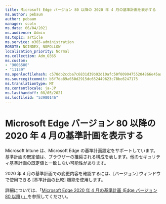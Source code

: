 ```yaml
---
title: Microsoft Edge バージョン 80 以降の 2020 年 4 月の基準計画を表示する
ms.author: pebaum
author: pebaum
manager: scotv
ms.date: 06/04/2021
ms.audience: Admin
ms.topic: article
ms.service: o365-administration
ROBOTS: NOINDEX, NOFOLLOW
localization_priority: Normal
ms.collection: Adm_O365
ms.custom:
- "9006500"
- "11139"
ms.openlocfilehash: c578db2ccba7c6831d39b02d10afc50f00904755204866e45aa4eb2ec313a8e3
ms.sourcegitcommit: b5f7da89a650d2915dc652449623c78be6247175
ms.translationtype: MT
ms.contentlocale: ja-JP
ms.lasthandoff: 08/05/2021
ms.locfileid: "53980146"
---
```

# <a name="view-the-april-2020-baseline-for-microsoft-edge-versions-80-and-later"></a>Microsoft Edge バージョン 80 以降の 2020 年 4 月の基準計画を表示する

Microsoft Intune は、Microsoft Edge の基準計画設定をサポートしています。 基準計画の既定値は、ブラウザーの推奨される構成を表します。他のセキュリティ基準計画の既定値と一致しない可能性があります。

2020 年 4 月の基準計画での変更内容を確認するには、[バージョン] ウィンドウで使用できる [基準計画の比較] 機能を使用します。

詳細については、「[Microsoft Edge 2020 年 4 月の基準計画 (Edge バージョン 80 以降) 」](/mem/intune/protect/security-baseline-settings-edge?pivots=edge-april-2020)を参照してください。